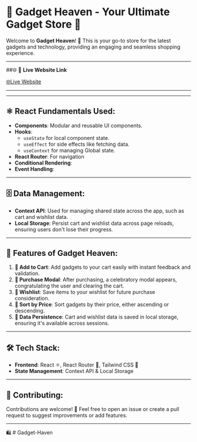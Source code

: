 # 🚀 **Gadget Heaven - Your Ultimate Gadget Store** 🚀

Welcome to **Gadget Heaven**! 🛒 This is your go-to store for the latest gadgets and technology, providing an engaging and seamless shopping experience.

---

##🌐 🔗 **Live Website Link**

[🌐Live Website](https://b10a8-gadget.surge.sh/)

---

---

## ⚛️ **React Fundamentals Used:**

- **Components**: Modular and reusable UI components.
- **Hooks**:
  - `useState` for local component state.
  - `useEffect` for side effects like fetching data.
  - `useContext` for managing Global state.
- **React Router**: For navigation
- **Conditional Rendering**:
- **Event Handling**:

---

## 🗄️ **Data Management:**

- **Context API**: Used for managing shared state across the app, such as cart and wishlist data.
- **Local Storage**: Persist cart and wishlist data across page reloads, ensuring users don't lose their progress.

---

## 🌟 **Features of Gadget Heaven**:

1. **🛒 Add to Cart**: Add gadgets to your cart easily with instant feedback and validation.
2. **🎉 Purchase Modal**: After purchasing, a celebratory modal appears, congratulating the user and clearing the cart.
3. **💖 Wishlist**: Save items to your wishlist for future purchase consideration.
4. **💸 Sort by Price**: Sort gadgets by their price, either ascending or descending.
5. **🔐 Data Persistence**: Cart and wishlist data is saved in local storage, ensuring it's available across sessions.

---

## 🛠️ **Tech Stack:**

- **Frontend**: React ⚛️, React Router 🚦, Tailwind CSS 🎨
- **State Management**: Context API & Local Storage

---

## 📢 **Contributing**:

Contributions are welcome! 🚀 Feel free to open an issue or create a pull request to suggest improvements or add features.

---

🛍️
#   G a d g e t - H a v e n  
 